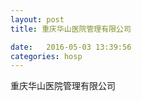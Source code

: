 ```yaml
--- 
layout: post 
title: 重庆华山医院管理有限公司

date:   2016-05-03 13:39:56 
categories: hosp 
--- 
```

   
重庆华山医院管理有限公司
